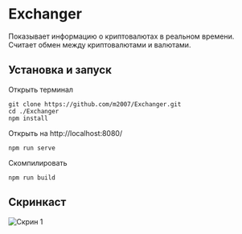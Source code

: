 # Exchanger
Показывает информацию о криптовалютах в реальном времени. Считает обмен между криптовалютами и валютами.

## Установка и запуск
Открыть терминал
```
git clone https://github.com/m2007/Exchanger.git
cd ./Exchanger
npm install
```
Открыть на http://localhost:8080/
```
npm run serve
```
Скомпилировать
```
npm run build
```

## Скринкаст

![Скрин 1](https://i.ibb.co/mNtGTfX/image.png)
